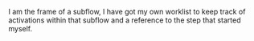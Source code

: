 I am the frame of a subflow, I have got my own worklist to keep track of activations within that subflow and a reference to the step that started myself.
